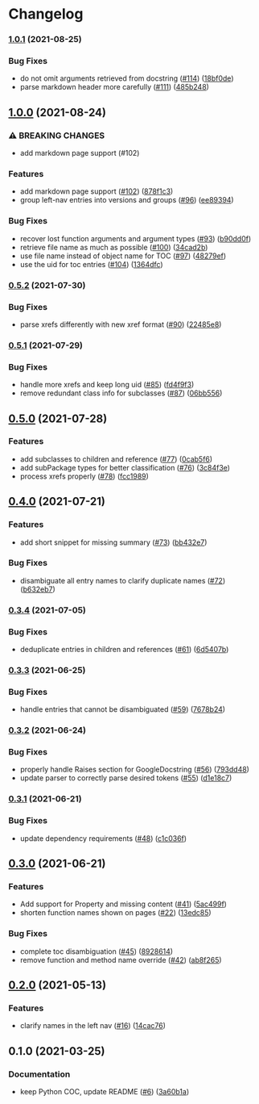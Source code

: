 # Changelog

### [1.0.1](https://www.github.com/googleapis/sphinx-docfx-yaml/compare/v1.0.0...v1.0.1) (2021-08-25)


### Bug Fixes

* do not omit arguments retrieved from docstring ([#114](https://www.github.com/googleapis/sphinx-docfx-yaml/issues/114)) ([18bf0de](https://www.github.com/googleapis/sphinx-docfx-yaml/commit/18bf0de2b761feabdcba071690d04b4dac0a6001))
* parse markdown header more carefully ([#111](https://www.github.com/googleapis/sphinx-docfx-yaml/issues/111)) ([485b248](https://www.github.com/googleapis/sphinx-docfx-yaml/commit/485b248091a6dffd8f4c0cd77a8fcb4fde8eca09))

## [1.0.0](https://www.github.com/googleapis/sphinx-docfx-yaml/compare/v0.5.2...v1.0.0) (2021-08-24)


### ⚠ BREAKING CHANGES

* add markdown page support (#102)

### Features

* add markdown page support ([#102](https://www.github.com/googleapis/sphinx-docfx-yaml/issues/102)) ([878f1c3](https://www.github.com/googleapis/sphinx-docfx-yaml/commit/878f1c33f3d1ff59df3417ddffd1ac3cecd3f8c1))
* group left-nav entries into versions and groups ([#96](https://www.github.com/googleapis/sphinx-docfx-yaml/issues/96)) ([ee89394](https://www.github.com/googleapis/sphinx-docfx-yaml/commit/ee8939425682bb81294214dd23b6aaeff74c36da))


### Bug Fixes

* recover lost function arguments and argument types ([#93](https://www.github.com/googleapis/sphinx-docfx-yaml/issues/93)) ([b90dd0f](https://www.github.com/googleapis/sphinx-docfx-yaml/commit/b90dd0f7a1e8e00630f24945b5425e20511be7c5))
* retrieve file name as much as possible  ([#100](https://www.github.com/googleapis/sphinx-docfx-yaml/issues/100)) ([34cad2b](https://www.github.com/googleapis/sphinx-docfx-yaml/commit/34cad2b2159ee73a5d1d1c16a504a1f82527deda))
* use file name instead of object name for TOC ([#97](https://www.github.com/googleapis/sphinx-docfx-yaml/issues/97)) ([48279ef](https://www.github.com/googleapis/sphinx-docfx-yaml/commit/48279ef23e4962cab7a5b05cf2e1dc6d0b8907f3))
* use the uid for toc entries ([#104](https://www.github.com/googleapis/sphinx-docfx-yaml/issues/104)) ([1364dfc](https://www.github.com/googleapis/sphinx-docfx-yaml/commit/1364dfce95044bd4e3763f40af5d281fa2ddb96a))

### [0.5.2](https://www.github.com/googleapis/sphinx-docfx-yaml/compare/v0.5.1...v0.5.2) (2021-07-30)


### Bug Fixes

* parse xrefs differently with new xref format ([#90](https://www.github.com/googleapis/sphinx-docfx-yaml/issues/90)) ([22485e8](https://www.github.com/googleapis/sphinx-docfx-yaml/commit/22485e82b1e4c3be2f7589434d53c75b28921266))

### [0.5.1](https://www.github.com/googleapis/sphinx-docfx-yaml/compare/v0.5.0...v0.5.1) (2021-07-29)


### Bug Fixes

* handle more xrefs and keep long uid ([#85](https://www.github.com/googleapis/sphinx-docfx-yaml/issues/85)) ([fd4f9f3](https://www.github.com/googleapis/sphinx-docfx-yaml/commit/fd4f9f373fcf6429d0faa76846d2d50673809a59))
* remove redundant class info for subclasses ([#87](https://www.github.com/googleapis/sphinx-docfx-yaml/issues/87)) ([06bb556](https://www.github.com/googleapis/sphinx-docfx-yaml/commit/06bb556a4c2371ef05e9749c6f68b9eeb18315a6))

## [0.5.0](https://www.github.com/googleapis/sphinx-docfx-yaml/compare/v0.4.0...v0.5.0) (2021-07-28)


### Features

* add subclasses to children and reference ([#77](https://www.github.com/googleapis/sphinx-docfx-yaml/issues/77)) ([0cab5f6](https://www.github.com/googleapis/sphinx-docfx-yaml/commit/0cab5f6cd6cd9b1da2f5f63cbcabeea69e0d7c81))
* add subPackage types for better classification ([#76](https://www.github.com/googleapis/sphinx-docfx-yaml/issues/76)) ([3c84f3e](https://www.github.com/googleapis/sphinx-docfx-yaml/commit/3c84f3ea05677e2e8a5a6659a14f281f537ae37a))
* process xrefs properly ([#78](https://www.github.com/googleapis/sphinx-docfx-yaml/issues/78)) ([fcc1989](https://www.github.com/googleapis/sphinx-docfx-yaml/commit/fcc1989a114640fd21955d35ef3eabce2d043fc9))

## [0.4.0](https://www.github.com/googleapis/sphinx-docfx-yaml/compare/v0.3.4...v0.4.0) (2021-07-21)


### Features

* add short snippet for missing summary ([#73](https://www.github.com/googleapis/sphinx-docfx-yaml/issues/73)) ([bb432e7](https://www.github.com/googleapis/sphinx-docfx-yaml/commit/bb432e7ef0e1df6b4315306ddb3b8a82eebb375f))


### Bug Fixes

* disambiguate all entry names to clarify duplicate names ([#72](https://www.github.com/googleapis/sphinx-docfx-yaml/issues/72)) ([b632eb7](https://www.github.com/googleapis/sphinx-docfx-yaml/commit/b632eb74fd3ce1dd16bc626b9a23ff79c2b6559f))

### [0.3.4](https://www.github.com/googleapis/sphinx-docfx-yaml/compare/v0.3.3...v0.3.4) (2021-07-05)


### Bug Fixes

* deduplicate entries in children and references ([#61](https://www.github.com/googleapis/sphinx-docfx-yaml/issues/61)) ([6d5407b](https://www.github.com/googleapis/sphinx-docfx-yaml/commit/6d5407b6c004587071d2523f1bad4717678774da))

### [0.3.3](https://www.github.com/googleapis/sphinx-docfx-yaml/compare/v0.3.2...v0.3.3) (2021-06-25)


### Bug Fixes

* handle entries that cannot be disambiguated ([#59](https://www.github.com/googleapis/sphinx-docfx-yaml/issues/59)) ([7678b24](https://www.github.com/googleapis/sphinx-docfx-yaml/commit/7678b246636bf8387e7049af11bce1a33a9a5826))

### [0.3.2](https://www.github.com/googleapis/sphinx-docfx-yaml/compare/v0.3.1...v0.3.2) (2021-06-24)


### Bug Fixes

* properly handle Raises section for GoogleDocstring ([#56](https://www.github.com/googleapis/sphinx-docfx-yaml/issues/56)) ([793dd48](https://www.github.com/googleapis/sphinx-docfx-yaml/commit/793dd4847cfbc6bc060d7a8840bd102f4bf37058))
* update parser to correctly parse desired tokens ([#55](https://www.github.com/googleapis/sphinx-docfx-yaml/issues/55)) ([d1e18c7](https://www.github.com/googleapis/sphinx-docfx-yaml/commit/d1e18c7cb64aac9710ff18863e7c78306e93d568))

### [0.3.1](https://www.github.com/googleapis/sphinx-docfx-yaml/compare/v0.3.0...v0.3.1) (2021-06-21)


### Bug Fixes

* update dependency requirements ([#48](https://www.github.com/googleapis/sphinx-docfx-yaml/issues/48)) ([c1c036f](https://www.github.com/googleapis/sphinx-docfx-yaml/commit/c1c036fd00be08f219ffa4ebdfb5d13e2ee5768a))

## [0.3.0](https://www.github.com/googleapis/sphinx-docfx-yaml/compare/v0.2.0...v0.3.0) (2021-06-21)


### Features

* Add support for Property and missing content ([#41](https://www.github.com/googleapis/sphinx-docfx-yaml/issues/41)) ([5ac499f](https://www.github.com/googleapis/sphinx-docfx-yaml/commit/5ac499fae23983cf929459ccc9a2ea9dcebae790))
* shorten function names shown on pages ([#22](https://www.github.com/googleapis/sphinx-docfx-yaml/issues/22)) ([13edc85](https://www.github.com/googleapis/sphinx-docfx-yaml/commit/13edc859bea7c6150d6b688ddd3d65cef1ad33d7))


### Bug Fixes

* complete toc disambiguation ([#45](https://www.github.com/googleapis/sphinx-docfx-yaml/issues/45)) ([8928614](https://www.github.com/googleapis/sphinx-docfx-yaml/commit/892861441853735b4ab608aab94edd824ae77137))
* remove function and method name override ([#42](https://www.github.com/googleapis/sphinx-docfx-yaml/issues/42)) ([ab8f265](https://www.github.com/googleapis/sphinx-docfx-yaml/commit/ab8f2656682ea4727c68f3bb5205260e16fb8f5c))

## [0.2.0](https://www.github.com/googleapis/sphinx-docfx-yaml/compare/v0.1.0...v0.2.0) (2021-05-13)


### Features

* clarify names in the left nav ([#16](https://www.github.com/googleapis/sphinx-docfx-yaml/issues/16)) ([14cac76](https://www.github.com/googleapis/sphinx-docfx-yaml/commit/14cac765681b5cebca4361adbdf7010a7728c227))

## 0.1.0 (2021-03-25)


### Documentation

* keep Python COC, update README ([#6](https://www.github.com/googleapis/sphinx-docfx-yaml/issues/6)) ([3a60b1a](https://www.github.com/googleapis/sphinx-docfx-yaml/commit/3a60b1af9c2c39fe1bb974fb899f87c81efc0274))
